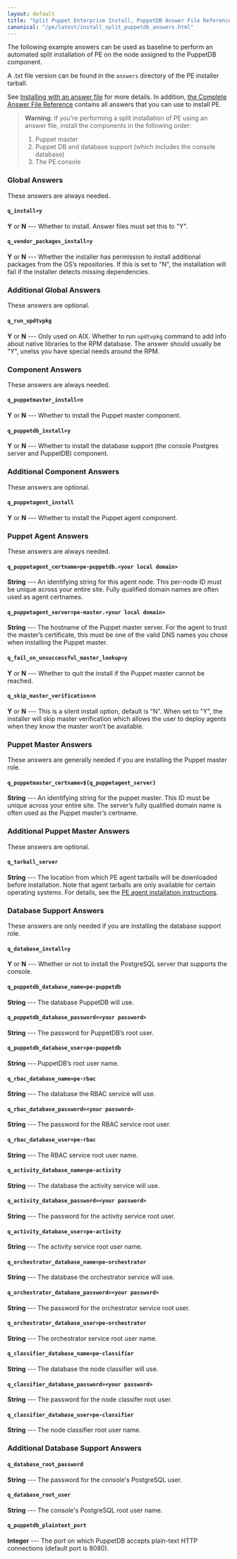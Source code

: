 ```yaml
---
layout: default
title: "Split Puppet Enterprise Install, PuppetDB Answer File Reference"
canonical: "/pe/latest/install_split_puppetdb_answers.html"
---
```


The following example answers can be used as baseline to perform an automated split installation of PE on the node assigned to the PuppetDB component.

A .txt file version can be found in the `answers` directory of the PE installer tarball.

See [Installing with an answer file](./install_automated.html) for more details. In addition, [the Complete Answer File Reference](./install_complete_answer_file_reference.html) contains all answers that you can use to install PE.

>**Warning**: If you're performing a split installation of PE using an answer file, install the components in the following order:
>
> 1. Puppet master
> 2. Puppet DB and database support (which includes the console database)
> 3. The PE console

### Global Answers
These answers are always needed.

#### `q_install=y`

**Y** or **N** --- Whether to install. Answer files must set this to "Y".

#### `q_vendor_packages_install=y`

**Y** or **N** --- Whether the installer has permission to install additional packages from the OS’s repositories. If this is set to "N", the installation will fail if the installer detects missing dependencies.

### Additional Global Answers

These answers are optional.

#### `q_run_updtvpkg`

**Y** or **N** --- Only used on AIX. Whether to run `updtvpkg` command to add info about native libraries to the RPM database. The answer should usually be "Y", unelss you have special needs around the RPM.

### Component Answers
These answers are always needed.

#### `q_puppetmaster_install=n`

**Y** or **N** --- Whether to install the Puppet master component.

#### `q_puppetdb_install=y`

**Y** or **N** --- Whether to install the database support (the console Postgres server and PuppetDB) component.

### Additional Component Answers

These answers are optional.

#### `q_puppetagent_install`

**Y** or **N** --- Whether to install the Puppet agent component.

### Puppet Agent Answers
These answers are always needed.

#### `q_puppetagent_certname=pe-puppetdb.<your local domain>`

**String** --- An identifying string for this agent node. This per-node ID must be unique across your entire site. Fully qualified domain names are often used as agent certnames.

#### `q_puppetagent_server=pe-master.<your local domain>`

**String** --- The hostname of the Puppet master server. For the agent to trust the master’s certificate, this must be one of the valid DNS names you chose when installing the Puppet master.

#### `q_fail_on_unsuccessful_master_lookup=y`

**Y** or **N** --- Whether to quit the install if the Puppet master cannot be reached.

#### `q_skip_master_verification=n`

**Y** or **N** --- This is a silent install option, default is "N". When set to "Y", the installer will skip master verification which allows the user to deploy agents when they know the master won’t be available.

### Puppet Master Answers
These answers are generally needed if you are installing the Puppet master role.

#### `q_puppetmaster_certname=${q_puppetagent_server}`

**String** --- An identifying string for the puppet master. This ID must be unique across your entire site. The server’s fully qualified domain name is often used as the Puppet master’s certname.

### Additional Puppet Master Answers

These answers are optional.

#### `q_tarball_server`

**String** --- The location from which PE agent tarballs will be downloaded before installation. Note that agent tarballs are only available for certain operating systems. For details, see the [PE agent installation instructions](./install_agents.html).

### Database Support Answers
These answers are only needed if you are installing the database support role.

#### `q_database_install=y`

**Y** or **N** --- Whether or not to install the PostgreSQL server that supports the console.

#### `q_puppetdb_database_name=pe-puppetdb`

**String** --- The database PuppetDB will use.

#### `q_puppetdb_database_password=<your password>`

**String** --- The password for PuppetDB’s root user.

#### `q_puppetdb_database_user=pe-puppetdb`

**String** --- PuppetDB’s root user name.

#### `q_rbac_database_name=pe-rbac`

**String** --- The database the RBAC service will use.

#### `q_rbac_database_password=<your password>`

**String** --- The password for the RBAC service root user.

#### `q_rbac_database_user=pe-rbac`

**String** --- The RBAC service root user name.

#### `q_activity_database_name=pe-activity`

**String** --- The database the activity service will use.

#### `q_activity_database_password=<your password>`

**String** --- The password for the activity service root user.

#### `q_activity_database_user=pe-activity`

**String** --- The activity service root user name.

#### `q_orchestrator_database_name=pe-orchestrator`

**String** --- The database the orchestrator service will use.

#### `q_orchestrator_database_password=<your password>`

**String** --- The password for the orchestrator service root user.

#### `q_orchestrator_database_user=pe-orchestrator`

**String** --- The orchestrator service root user name.

#### `q_classifier_database_name=pe-classifier`

**String** --- The database the node classifier will use.

#### `q_classifier_database_password=<your password>`

**String** --- The password for the node classifer root user.

#### `q_classifier_database_user=pe-classifier`

**String** --- The node classifier root user name.

### Additional Database Support Answers

#### `q_database_root_password`

**String** --- The password for the console's PostgreSQL user.

#### `q_database_root_user`

**String** --- The console's PostgreSQL root user name.

#### `q_puppetdb_plaintext_port`

**Integer** --- The port on which PuppetDB accepts plain-text HTTP connections (default port is 8080).

